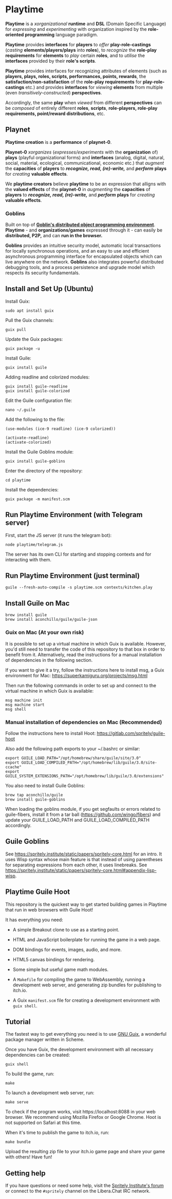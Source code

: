 # Playtime
**Playtime** is a _xorganizational_ **runtime** and **DSL** (Domain Specific Language) for _expressing_ and _experimenting_ with organization inspired by the **role-oriented programming** language paradigm.

**Playtime** provides **interfaces** for **players** to _offer_ **play-role-castings** (_casting_ **elements/players/plays** into **roles**), to _recognize_ the **role-play requirements** for **elements** to _play_ certain **roles**, and to _utilise_ the **interfaces** provided by their **role's scripts**.

**Playtime** provides interfaces for recognizing attributes of elements (such as **players, plays, roles, scripts, performances, points, rewards**, the **satisfaction/non-satisfaction** of the **role-play requirements** for **play-role-castings** etc.) and provides **interfaces** for _viewing_ **elements** from multiple (even _transitively-constructed_) **perspectives**.

Accordingly, the same **play** when _viewed_ from different **perspectives** can be _composed_ of entirely different **roles**, **scripts**, **role-players, role-play requirements, point/reward distributions**, etc.

## Playnet
**Playtime creation** is a **performance** of **playnet-0**.

**Playnet-0** _xorganizes_ (_expresses/experiments_ with the **organization** of) **plays** (playful organizational forms) and **interfaces** (analog, digital, natural, social, material, ecological, communicational, economic etc.) that _augment_ the **capacities** of **players** to _**recognize, read, (re)-write,**_ and _**perform**_ **plays** for _creating_ **valuable effects**.

We **playtime creators** believe **playtime** to be an expression that alligns with the **valued effects** of the **playnet-0** in _augmenting_ the **capacities** of **players** to _**recognize, read, (re)-write,**_ and _**perform**_ **plays** for _creating_ **valuable effects**.

### Goblins
Built on top of **[Goblin's distributed object programming environment]([url](https://spritely.institute/goblins/))**. **Playtime** - and **organizations/games** expressed through it - can easily be **distributed, P2P,** and can **run in the browser.**

**Goblins** provides an intuitive security model, automatic local transactions for locally synchronous operations, and an easy to use and efficient asynchronous programming interface for encapsulated objects which can live anywhere on the network. **Goblins** also integrates powerful distributed debugging tools, and a process persistence and upgrade model which respects its security fundamentals.

## Install and Set Up (Ubuntu)

Install Guix:
```
sudo apt install guix
```

Pull the Guix channels:
```
guix pull
```

Update the Guix packages:
```
guix package -u
```

Install Guile:
```
guix install guile
```

Adding readline and colorized modules:
```
guix install guile-readline
guix install guile-colorized
```

Edit the Guile configuration file:
```
nano ~/.guile
```

Add the following to the file:
```
(use-modules (ice-9 readline) (ice-9 colorized))

(activate-readline)
(activate-colorized)
```

Install the Guile Goblins module:
```
guix install guile-goblins
```
Enter the directory of the repository:
```
cd playtime
```
Install the dependencies:
```
guix package -m manifest.scm 
```

## Run Playtime Environment (with Telegram server)

First, start the JS server (it runs the telegram bot):

```
node playtime/telegram.js
```

The server has its own CLI for starting and stopping contexts and for interacting with them.

## Run Playtime Environment (just terminal)

```
guile --fresh-auto-compile -s playtime.scm contexts/kitchen.play
```

## Install Guile on Mac

```
brew install guile
brew install aconchillo/guile/guile-json
```

### Guix on Mac (At your own risk)

It is possible to set up a virtual machine in which Guix is available. However, you'd still need to transfer the code of this repository to that box in order to benefit from it. Alternatively, read the instructions for a manual installation of dependencies in the following section.

If you want to give it a try, follow the instructions here to install msg, a Guix environment for Mac: https://superkamiguru.org/projects/msg.html

Then run the following commands in order to set up and connect to the virtual machine in which Guix is available:

```
msg machine init
msg machine start
msg shell
```

### Manual installation of dependencies on Mac (Recommended)

Follow the instructions here to install Hoot: https://gitlab.com/spritely/guile-hoot

Also add the following path exports to your ~/.bashrc or similar:

```
export GUILE_LOAD_PATH="/opt/homebrew/share/guile/site/3.0"
export GUILE_LOAD_COMPILED_PATH="/opt/homebrew/lib/guile/3.0/site-ccache"
export GUILE_SYSTEM_EXTENSIONS_PATH="/opt/homebrew/lib/guile/3.0/extensions"
```

You also need to install Guile Goblins:

```
brew tap aconchillo/guile
brew install guile-goblins
```

When loading the goblins module, if you get segfaults or errors related to guile-fibers, install it from a tar ball (https://github.com/wingo/fibers) and update your GUILE_LOAD_PATH and GUILE_LOAD_COMPILED_PATH accordingly.

## Guile Goblins

See https://spritely.institute/static/papers/spritely-core.html for an intro. It uses Wisp syntax whose main feature is that instead of using parentheses for separating expressions from each other, it uses linebreaks. See https://spritely.institute/static/papers/spritely-core.html#appendix-lisp-wisp.

## Playtime Guile Hoot

This repository is the quickest way to get started building games in
Playtime that run in web browsers with Guile Hoot!

It has everything you need:

* A simple Breakout clone to use as a starting point.

* HTML and JavaScript boilerplate for running the game in a web page.

* DOM bindings for events, images, audio, and more.

* HTML5 canvas bindings for rendering.

* Some simple but useful game math modules.

* A `Makefile` for compiling the game to WebAssembly, running a
  development web server, and generating zip bundles for publishing to
  itch.io.

* A Guix `manifest.scm` file for creating a development environment
  with `guix shell`.

## Tutorial

The fastest way to get everything you need is to use [GNU
Guix](https://guix.gnu.org), a wonderful package manager written in
Scheme.

Once you have Guix, the development environment with all necessary
dependencies can be created:

```
guix shell
```

To build the game, run:

```
make
```

To launch a development web server, run:

```
make serve
```

To check if the program works, visit https://localhost:8088 in your
web browser.  We recommend using Mozilla Firefox or Google Chrome.
Hoot is not supported on Safari at this time.

When it's time to publish the game to itch.io, run:

```
make bundle
```

Upload the resulting zip file to your itch.io game page and share your
game with others!  Have fun!

## Getting help

If you have questions or need some help, visit the [Spritely
Institute's forum](https://community.spritely.institute/) or connect
to the `#spritely` channel on the Libera.Chat IRC network.
